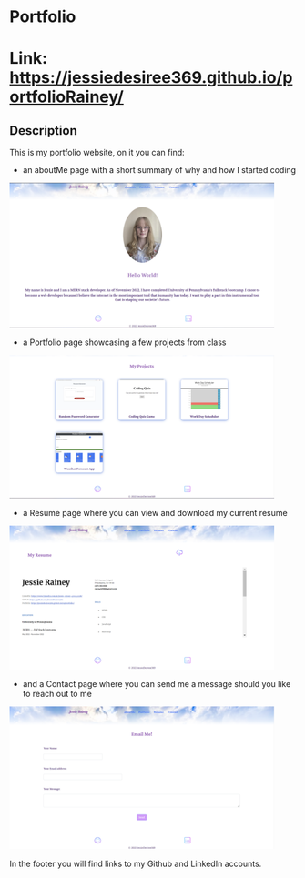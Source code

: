 # Portfolio


# Link: https://jessiedesiree369.github.io/portfolioRainey/


## Description
This is my portfolio website, on it you can find:

- an aboutMe page with a short summary of why and how I started coding
<img width="465" alt="Screen Shot" src=".\src\Assets\aboutMe.png">

- a Portfolio page showcasing a few projects from class
<img width="465" alt="Screen Shot" src=".\src\Assets\projects.png">

- a Resume page where you can view and download my current resume
<img width="465" alt="Screen Shot" src=".\src\Assets\resume.png">

- and a Contact page where you can send me a message should you like to reach out to me
<img width="465" alt="Screen Shot" src=".\src\Assets\form.png">

 In the footer you will find links to my Github and
 LinkedIn accounts.